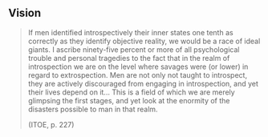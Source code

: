 ## Vision

> If men identified introspectively their inner states one tenth as correctly as they identify objective reality, we would be a race of ideal giants. I ascribe ninety-five percent or more of all psychological trouble and personal tragedies to the fact that in the realm of introspection we are on the level where savages were (or lower) in regard to extrospection. Men are not only not taught to introspect, they are actively discouraged from engaging  in introspection, and yet their lives depend on it... This is a field of which we are merely glimpsing the first stages, and yet look at the enormity of the disasters possible to man in that realm.
>
> (ITOE, p. 227)

